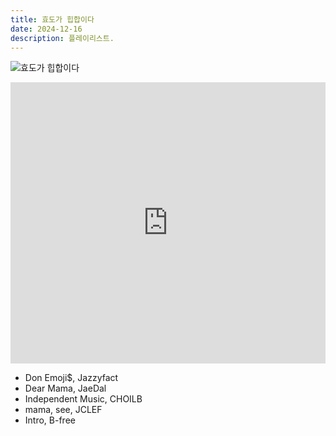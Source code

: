 ```yaml
---
title: 효도가 힙합이다
date: 2024-12-16
description: 플레이리스트.
---
```


![효도가 힙합이다](https://bear-images.sfo2.cdn.digitaloceanspaces.com/kangko/img_3898.webp)

<iframe allow="autoplay *; encrypted-media *;" frameborder="0" height="450" style="width:100%;max-width:660px;overflow:hidden;background:transparent;" sandbox="allow-forms allow-popups allow-same-origin allow-scripts allow-storage-access-by-user-activation allow-top-navigation-by-user-activation" src="https://embed.music.apple.com/kr/playlist/%ED%9A%A8%EB%8F%84%EA%B0%80-%ED%9E%99%ED%95%A9%EC%9D%B4%EB%8B%A4/pl.u-8aAVVBlIN8kMEr?l=en"></iframe>

- Don Emoji$, Jazzyfact
- Dear Mama, JaeDal
- Independent Music, CHOILB
- mama, see, JCLEF
- Intro, B-free
